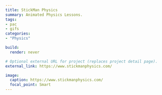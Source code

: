 ```yaml
---
title: StickMan Physics
summary: Animated Physics Lessons.
tags:
- pac
- gifs
categories:
- "Physics"

build:
  render: never

# Optional external URL for project (replaces project detail page).
external_link: https://www.stickmanphysics.com/

image:
  caption: https://www.stickmanphysics.com/
  focal_point: Smart
---
```


